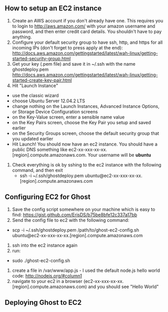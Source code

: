 ## How to setup an EC2 instance

1. Create an AWS account if you don't already have one. This requires you to login to http://aws.amazon.com/ with your amazon username and password, and then enter credit card details. You shouldn't have to pay anything.
1. Configure your default security group to have ssh, http, and https for all incoming IPs (don't forget to press apply at the end): http://docs.aws.amazon.com/gettingstarted/latest/wah-linux/getting-started-security-group.html
1. Get your key (.pem file) and save it in ~/.ssh with the name ghostdeploy.pem http://docs.aws.amazon.com/gettingstarted/latest/wah-linux/getting-started-create-key-pair.html
1.  Hit "Launch Instance"
  - use the classic wizard
  - choose Ubuntu Server 12.04.2 LTS
  - change nothing on the Launch Instances, Advanced Instance Options, or Storage Device Configuration screens
  - on the Key-Value screen, enter a sensible name value
  - on the Key Pairs screen, choose the Key Pair you setup and saved earlier
  - on the Security Groups screen, choose the default security group that you updated earlier
  - Hit Launch! You should now have an ec2 instance. You should have a public DNS something like ec2-xx-xxx-xx-xx.[region].compute.amazonaws.com. Your username will be **ubuntu**
1. Check everything is ok by sshing to the ec2 instance with the following command, and then exit
   -  ssh -i ~/.ssh/ghostdeploy.pem ubuntu@ec2-xx-xxx-xx-xx.[region].compute.amazonaws.com

## Configuring EC2 for Ghost
1. Save the config script somewhere on your machine which is easy to find: https://gist.github.com/ErisDS/b75be8bfe12c337a17bb
1. Send the config file to ec2 with the following command:
  -  scp -i ~/.ssh/ghostdeploy.pem /path/to/ghost-ec2-config.sh ubuntu@ec2-xx-xxx-xx-xx.[region].compute.amazonaws.com
1. ssh into the ec2 instance again
1. run:
  - sudo ./ghost-ec2-config.sh
1. create a file in /var/www/app.js - I used the default node.js hello world code: http://nodejs.org/#column1
1. navigate to your ec2 in a browser (ec2-xx-xxx-xx-xx.[region].compute.amazonaws.com) and you should see "Hello World"

## Deploying Ghost to EC2
